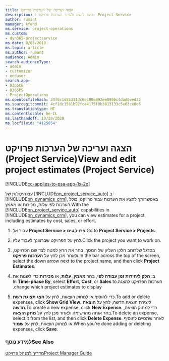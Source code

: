 ```yaml
---
title: הצגה ועריכה של הערכות פרויקט
description: כיצד להציג ולערוך הערכות פרויקט ב- Project Service
author: rumant
manager: kfend
ms.service: project-operations
ms.custom:
- dyn365-projectservice
ms.date: 8/03/2018
ms.topic: article
ms.author: rumant
audience: Admin
search.audienceType:
- admin
- customizer
- enduser
search.app:
- D365CE
- D365PS
- ProjectOperations
ms.openlocfilehash: 34f0c1d85311dc6ec00e892ee899bc4dad0eed32
ms.sourcegitcommit: 4cf1dc1561b92fca4175f0b3813133c5e63ce8e6
ms.translationtype: HT
ms.contentlocale: he-IL
ms.lasthandoff: 10/28/2020
ms.locfileid: "4125854"
---
```

# <a name="view-and-edit-project-estimates-project-service"></a><span data-ttu-id="7e514-103">הצגה ועריכה של הערכות פרויקט (Project Service)</span><span class="sxs-lookup"><span data-stu-id="7e514-103">View and edit project estimates (Project Service)</span></span>

[!INCLUDE[cc-applies-to-psa-app-1x-2x](../includes/cc-applies-to-psa-app-1x-2x.md)]

<span data-ttu-id="7e514-104">עם היכולות של [!INCLUDE[pn_project_service_auto](../includes/pn-project-service-auto.md)] ב- [!INCLUDE[pn_dynamics_crm](../includes/pn-dynamics-crm.md)], באפשרותך להציג את הערכות עבור פרויקט, כולל הערכות לפי עלות, מכירות או מאמץ.</span><span class="sxs-lookup"><span data-stu-id="7e514-104">With the [!INCLUDE[pn_project_service_auto](../includes/pn-project-service-auto.md)] capabilities in [!INCLUDE[pn_dynamics_crm](../includes/pn-dynamics-crm.md)], you can view estimates for a project, including estimates by cost, sales, or effort.</span></span>  
  
1.  <span data-ttu-id="7e514-105">עבור אל **Project Service > פרויקטים**.</span><span class="sxs-lookup"><span data-stu-id="7e514-105">Go to **Project Service > Projects**.</span></span>  
  
2.  <span data-ttu-id="7e514-106">לחץ על הפרויקט שברצונך לעבוד עליו.</span><span class="sxs-lookup"><span data-stu-id="7e514-106">Click the project you want to work on.</span></span>  
  
3.  <span data-ttu-id="7e514-107">בסרגל שלרוחב חלקו העליון של המסך, בחר את החץ למטה לצד שם הפרויקט, ולאחר מכן לחץ על **הערכות פרויקט**.</span><span class="sxs-lookup"><span data-stu-id="7e514-107">In the bar across the top of the screen, select the down arrow next to the project name, and then click **Project Estimates**.</span></span>  
  
4.  <span data-ttu-id="7e514-108">ב: **‏‫חלק ליחידות זמן עבודה לפי**, בחר **מאמץ**, **עלות**, או **מכירות** כדי לשנות את הערכות הפרויקט להצגה.</span><span class="sxs-lookup"><span data-stu-id="7e514-108">In **Time-phase By**, select **Effort**, **Cost**, or **Sales** to change which project estimates to display.</span></span>  
  
5.  <span data-ttu-id="7e514-109">כדי להוסיף או למחוק הוצאות, לחץ על **הצג תצוגת רשת**.</span><span class="sxs-lookup"><span data-stu-id="7e514-109">To add or delete expenses, click **Show Grid View**.</span></span> <span data-ttu-id="7e514-110">ליצירת הוצאה חדשה, לחץ על **הוצאה חדשה**.</span><span class="sxs-lookup"><span data-stu-id="7e514-110">To create a new expense, click **New Expense**.</span></span> <span data-ttu-id="7e514-111">כדי למחוק הוצאה, בחר אותה מהרשימה ולאחר מכן לחץ על **מחק הוצאה**.</span><span class="sxs-lookup"><span data-stu-id="7e514-111">To delete an expense, select it from the list, and then click **Delete Expense**.</span></span> <span data-ttu-id="7e514-112">לאחר שתסיים להוסיף או למחוק הוצאות, לחץ על **שמור**.</span><span class="sxs-lookup"><span data-stu-id="7e514-112">When you’re done adding or deleting expenses, click **Save**.</span></span>  
  
### <a name="see-also"></a><span data-ttu-id="7e514-113">למידע נוסף</span><span class="sxs-lookup"><span data-stu-id="7e514-113">See Also</span></span>  
 [<span data-ttu-id="7e514-114">מדריך למנהל פרויקט</span><span class="sxs-lookup"><span data-stu-id="7e514-114">Project Manager Guide</span></span>](../psa/project-manager-guide.md)
